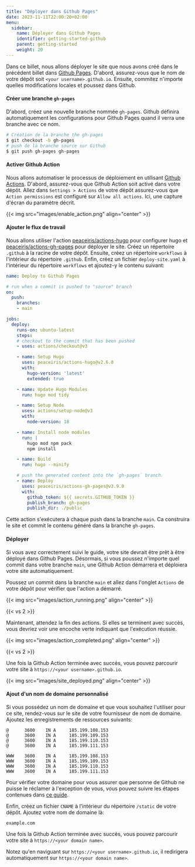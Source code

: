 ```yaml
---
title: "Déployer dans Github Pages"
date: 2023-11-11T22:00:20+02:00
menu:
  sidebar:
    name: Déployer dans Github Pages
    identifier: getting-started-github
    parent: getting-started
    weight: 20
---
```


Dans ce billet, nous allons déployer le site que nous avons créé dans le précédent billet dans [Github Pages](https://pages.github.com/). D'abord, assurez-vous que le nom de votre dépôt soit `<your username>.github.io`. Ensuite, commitez n'importe quelles modifications locales et poussez dans Github.

#### Créer une branche `gh-pages`

D'abord, créez une nouvelle branche nommée `gh-pages`. Github définira automatiquement les configurations pour Github Pages quand il verra une branche avec ce nom.

```bash
# Création de la branche the gh-pages
$ git checkout -b gh-pages
# push de la branche source sur Github
$ git push gh-pages gh-pages
```

#### Activer Github Action

Nous allons automatiser le processus de déploiement en utilisant [Github Actions](https://github.com/features/actions). D'abord, assurez-vous que Github Action soit activé dans votre dépôt. Allez dans `Settings > Actions` de votre dépôt assurez-vous que `Action permissions` est configuré sur `Allow all actions`. Ici, une capture d'écran du paramètre décrit.

{{< img src="images/enable_action.png" align="center" >}}

#### Ajouter le flux de travail

Nous allons utiliser l'action [peaceiris/actions-hugo](https://github.com/peaceiris/actions-hugo) pour configurer hugo et [peaceiris/actions-gh-pages](https://github.com/peaceiris/actions-gh-pages) pour déployer le site. Créez un répertoire `.github` à la racine de votre dépôt. Ensuite, créez un répertoire `workflows` à l'intérieur du répertoire `.github`. Enfin, créez un fichier `deploy-site.yaml` à l'intérieur du répertoire `workflows` et ajoutez-y le contenu suivant:

```yaml
name: Deploy to Github Pages

# run when a commit is pushed to "source" branch
on:
  push:
    branches:
    - main

jobs:
  deploy:
    runs-on: ubuntu-latest
    steps:
    # checkout to the commit that has been pushed
    - uses: actions/checkout@v3

    - name: Setup Hugo
      uses: peaceiris/actions-hugo@v2.6.0
      with:
        hugo-version: 'latest'
        extended: true

    - name: Update Hugo Modules
      run: hugo mod tidy

    - name: Setup Node
      uses: actions/setup-node@v3
      with:
        node-version: 18

    - name: Install node modules
      run: |
        hugo mod npm pack
        npm install

    - name: Build
      run: hugo --minify

    # push the generated content into the `gh-pages` branch.
    - name: Deploy
      uses: peaceiris/actions-gh-pages@v3.9.0
      with:
        github_token: ${{ secrets.GITHUB_TOKEN }}
        publish_branch: gh-pages
        publish_dir: ./public
```

Cette action s'exécutera à chaque push dans la branche `main`. Ca construira le site et commit le contenu généré dans la branche `gh-pages`.

#### Déployer

Si vous avez correctement suivi le guide, votre site devrait être prêt à être déployé dans Github Pages. Désormais, si vous poussez n'importe quel commit dans votre branche `main`, une Github Action démarrera et déploiera votre site automatiquement.

Poussez un commit dans la branche `main` et allez dans l'onglet `Actions` de votre dépôt pour vérifier que l'action a démarré.

{{< img src="images/action_running.png" align="center" >}}

{{< vs 2 >}}

Maintenant, attendez la fin des actions. Si elles se terminent avec succès, vous devriez voir une encoche verte indiquant que l'exécution réussie.

{{< img src="images/action_completed.png" align="center" >}}

{{< vs 2 >}}

Une fois la Github Action terminée avec succès, vous pouvez parcourir votre site à `https://<your username>.github.io`.

{{< img src="images/site_deployed.png" align="center" >}}

#### Ajout d'un nom de domaine personnalisé

Si vous possédez un nom de domaine et que vous souhaitez l'utiliser pour ce site, rendez-vous sur le site de votre fournisseur de nom de domaine. Ajoutez les enregistrements de ressources suivants:

```console
@      3600    IN A     185.199.108.153
@      3600    IN A     185.199.109.153
@      3600    IN A     185.199.110.153
@      3600    IN A     185.199.111.153

WWW    3600    IN A     185.199.108.153
WWW    3600    IN A     185.199.109.153
WWW    3600    IN A     185.199.110.153
WWW    3600    IN A     185.199.111.153
```

Pour vérifier votre domaine pour vous assurer que personne de Github ne puisse le réclamer à l'exception de vous, vous pouvez suivre les étapes contenues dans [ce guide](https://docs.github.com/en/pages/configuring-a-custom-domain-for-your-github-pages-site/verifying-your-custom-domain-for-github-pages).

Enfin, créez un fichier `CNAME` à l'intérieur du répertoire `/static` de votre dépôt. Ajoutez votre nom de domaine là:

```console
example.com
```

Une fois la Github Action terminée avec succès, vous pouvez parcourir votre site à `https://<your domain name>`.

Notez qu'en naviguant sur `https://<your username>.github.io`, il redirigera automatiquement sur `https://<your domain name>`.
